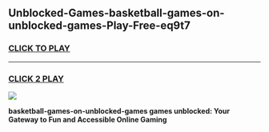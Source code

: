 
## Unblocked-Games-basketball-games-on-unblocked-games-Play-Free-eq9t7
<h3>
<a href="https://premium76.site?title=basketball-games-on-unblocked-games&ref=20A">CLICK TO PLAY</a></h3>
<hr>

<h3>
<a href="https://premium76.site?title=basketball-games-on-unblocked-games&ref=20A">CLICK 2 PLAY</a>
  
</h3>

<a href="https://premium76.site?title=basketball-games-on-unblocked-games&ref=20A"><img src="https://clearcache.store/games.png"></a>


**basketball-games-on-unblocked-games games unblocked: Your Gateway to Fun and Accessible Online Gaming**
